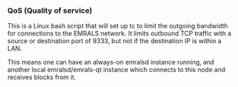 ### QoS (Quality of service) ###

This is a Linux bash script that will set up tc to limit the outgoing bandwidth for connections to the EMRALS network. It limits outbound TCP traffic with a source or destination port of 9333, but not if the destination IP is within a LAN.

This means one can have an always-on emralsd instance running, and another local emralsd/emrals-qt instance which connects to this node and receives blocks from it.
